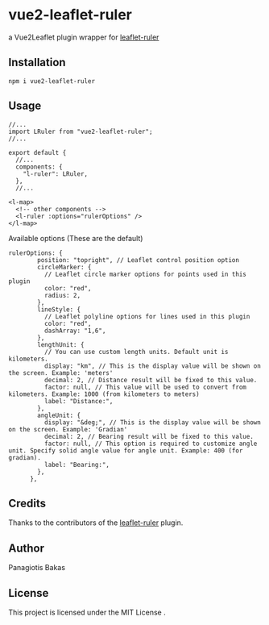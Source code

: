 # vue2-leaflet-ruler
a Vue2Leaflet plugin wrapper for [leaflet-ruler](https://github.com/gokertanrisever/leaflet-ruler)

## Installation

`npm i vue2-leaflet-ruler`

## Usage

```
//...
import LRuler from "vue2-leaflet-ruler";
//...

export default {
  //...
  components: {
    "l-ruler": LRuler,
  },
  //...
```

```
<l-map>
  <!-- other components -->
  <l-ruler :options="rulerOptions" />
</l-map>
```

Available options (These are the default)

```
rulerOptions: {
        position: "topright", // Leaflet control position option
        circleMarker: {
          // Leaflet circle marker options for points used in this plugin
          color: "red",
          radius: 2,
        },
        lineStyle: {
          // Leaflet polyline options for lines used in this plugin
          color: "red",
          dashArray: "1,6",
        },
        lengthUnit: {
          // You can use custom length units. Default unit is kilometers.
          display: "km", // This is the display value will be shown on the screen. Example: 'meters'
          decimal: 2, // Distance result will be fixed to this value.
          factor: null, // This value will be used to convert from kilometers. Example: 1000 (from kilometers to meters)
          label: "Distance:",
        },
        angleUnit: {
          display: "&deg;", // This is the display value will be shown on the screen. Example: 'Gradian'
          decimal: 2, // Bearing result will be fixed to this value.
          factor: null, // This option is required to customize angle unit. Specify solid angle value for angle unit. Example: 400 (for gradian).
          label: "Bearing:",
        },
      },

```

## Credits

Thanks to the contributors of the [leaflet-ruler](https://github.com/gokertanrisever/leaflet-ruler) plugin.

## Author

Panagiotis Bakas

## License

This project is licensed under the MIT License .
